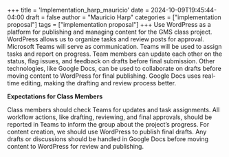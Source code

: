 +++
title = 'Implementation_harp_mauricio'
date = 2024-10-09T19:45:44-04:00
draft = false
author = "Mauricio Harp"
categories = ["implementation proposal"]
tags = ["implementation proposal"]
+++
Use WordPress as a platform for publishing and managing content for the GMS class project. WordPress allows us to organize tasks and review posts for approval.
Microsoft Teams will serve as communication. Teams will be used to assign tasks and report on progress. Team members can update each other on the status, flag issues, and feedback on drafts before final submission.
Other technologies, like Google Docs, can be used to collaborate on drafts before moving content to WordPress for final publishing. Google Docs uses real-time editing, making the drafting and review process better.

**Expectations for Class Members**

Class members should check Teams for updates and task assignments. All workflow actions, like drafting, reviewing, and final approvals, should be reported in Teams to inform the group about the project’s progress. For content creation, we should use WordPress to publish final drafts. Any drafts or discussions should be handled in Google Docs before moving content to WordPress for review and publishing. 